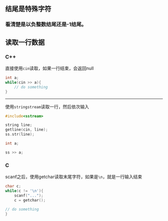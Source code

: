 ## 结尾是特殊字符
### 看清楚是以负整数结尾还是-1结尾。

## 读取一行数据

### C++

直接使用`cin`读取，如果一行结束，会返回null

```cpp
int a;
while(cin >> a){
	// do something
}
```

---

使用`stringstream`读取一行，然后依次输入

```cpp
#include<sstream>

string line;
getline(cin, line);
ss.str(line);

int a;

ss >> a;
```


### C

scanf之后，使用getchar读取末尾字符，如果是`\n`，就是一行输入结束

```cpp
char c;
while(c != '\n'){
	scanf("...");
	c = getchar();
	
// do something
}
```


